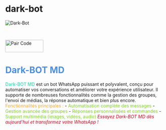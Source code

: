 # dark-bot
![Dark-Bot](https://i.imgur.com/S44evmp.png)

<br>

<p align="left">
  <a href="https://dark-botid.netlify.app/" target="_blank">
    <img alt="Pair Code" src="https://img.shields.io/badge/-Pair%20Code-darkgreen?style=for-the-badge&logo=Whatsapp&logoColor=white" width="120" height="39"/>
  </a>
</p>


 

# <span style="color:#4A90E2">Dark-BOT MD</span>

<span style="color:#50E3C2; font-weight:bold;">
Dark-BOT MD</span> est un bot WhatsApp puissant et polyvalent,  
conçu pour automatiser vos conversations et améliorer votre expérience utilisateur.  
Il supporte de nombreuses fonctionnalités comme la gestion des groupes,  
l'envoi de médias, la réponse automatique et bien plus encore.

<span style="color:#F5A623;">
Fonctionnalités principales :</span>
- <span style="color:#7ED321;">Automatisation complète des messages</span>  
- <span style="color:#7ED321;">Gestion avancée des groupes</span>  
- <span style="color:#7ED321;">Réponses personnalisées et commandes</span>  
- <span style="color:#7ED321;">Support multimédia (images, vidéos, audio)</span>  

<span style="color:#D0021B; font-style:italic;">
Essayez Dark-BOT MD dès aujourd'hui et transformez votre WhatsApp !</span>


